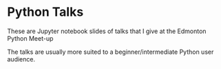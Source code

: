 # Python Talks

These are Jupyter notebook slides of talks that I give at the Edmonton Python Meet-up

The talks are usually more suited to a beginner/intermediate Python user audience.
